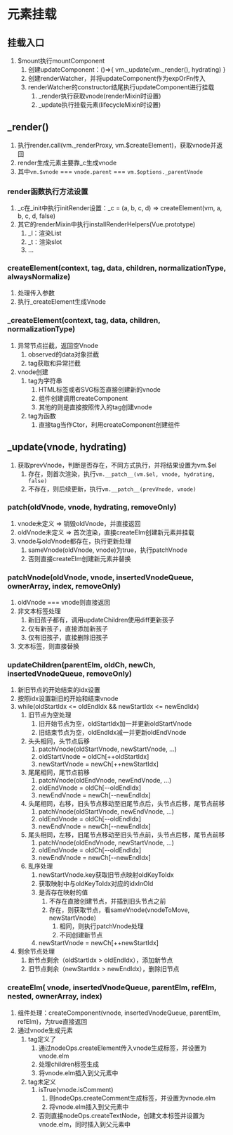 # 元素挂载

## 挂载入口

1. $mount执行mountComponent
    1. 创建updateComponent：()=>{  vm._update(vm._render(), hydrating) }
    2. 创建renderWatcher，并将updateComponent作为expOrFn传入
    3. renderWatcher的constructor结尾执行updateComponent进行挂载
        1. _render执行获取vnode(renderMixin时设置)
        2. _update执行挂载元素(lifecycleMixin时设置)

## _render()

1. 执行render.call(vm._renderProxy, vm.$createElement)，获取vnode并返回
2. render生成元素主要靠_c生成vnode
3. 其中`vm.$vnode` === `vnode.parent` === `vm.$options._parentVnode`

### render函数执行方法设置

1. _c在_init中执行initRender设置：_c = (a, b, c, d) => createElement(vm, a, b, c, d, false)
2. 其它的renderMixin中执行installRenderHelpers(Vue.prototype)
    1. _l：渲染List
    2. _t：渲染slot
    3. ...

### createElement(context, tag, data, children, normalizationType, alwaysNormalize)

1. 处理传入参数
2. 执行_createElement生成Vnode

### _createElement(context, tag, data, children, normalizationType)

1. 异常节点拦截，返回空Vnode
    1. observed的data对象拦截
    2. tag获取和异常拦截
2. vnode创建
    1. tag为字符串
        1. HTML标签或者SVG标签直接创建新的vnode
        2. 组件创建调用createComponent
        3. 其他的则是直接按照传入的tag创建vnode
    2. tag为函数
        1. 直接tag当作Ctor，利用createComponent创建组件

## _update(vnode, hydrating)

1. 获取prevVnode，判断是否存在，不同方式执行，并将结果设置为vm.$el
    1. 存在，则首次渲染，执行`vm.__patch__(vm.$el, vnode, hydrating, false)`
    2. 不存在，则后续更新，执行`vm.__patch__(prevVnode, vnode)`

### patch(oldVnode, vnode, hydrating, removeOnly)

1. vnode未定义 => 销毁oldVnode，并直接返回
2. oldVnode未定义 => 首次渲染，直接createElm创建新元素并挂载
3. vnode与oldVnode都存在，执行更新处理
    1. sameVnode(oldVnode, vnode)为true，执行patchVnode
    2. 否则直接createElm创建新元素并替换

### patchVnode(oldVnode, vnode, insertedVnodeQueue, ownerArray, index, removeOnly)

1. oldVnode === vnode则直接返回
2. 非文本标签处理
    1. 新旧孩子都有，调用updateChildren使用diff更新孩子
    2. 仅有新孩子，直接添加新孩子
    3. 仅有旧孩子，直接删除旧孩子
3. 文本标签，则直接替换

### updateChildren(parentElm, oldCh, newCh, insertedVnodeQueue, removeOnly)

1. 新旧节点的开始结束的idx设置
2. 按照idx设置新旧的开始和结束vnode
3. while(oldStartIdx <= oldEndIdx && newStartIdx <= newEndIdx)
    1. 旧节点为空处理
        1. 旧开始节点为空，oldStartIdx加一并更新oldStartVnode
        2. 旧结束节点为空，oldEndIdx减一并更新oldEndVnode
    2. 头头相同，头节点后移
        1. patchVnode(oldStartVnode, newStartVnode, ...)
        2. oldStartVnode = oldCh[++oldStartIdx]
        3. newStartVnode = newCh[++newStartIdx]
    3. 尾尾相同，尾节点前移
        1. patchVnode(oldEndVnode, newEndVnode, ...)
        2. oldEndVnode = oldCh[--oldEndIdx]
        3. newEndVnode = newCh[--newEndIdx]
    4. 头尾相同，右移，旧头节点移动至旧尾节点后，头节点后移，尾节点前移
        1. patchVnode(oldStartVnode, newEndVnode, ...)
        2. oldEndVnode = oldCh[--oldEndIdx]
        3. newEndVnode = newCh[--newEndIdx]
    5. 尾头相同，左移，旧尾节点移动至旧头节点前，头节点后移，尾节点前移
        1. patchVnode(oldEndVnode, newStartVnode, ...)
        2. oldEndVnode = oldCh[--oldEndIdx]
        3. newEndVnode = newCh[--newEndIdx]
    6. 乱序处理
        1. newStartVnode.key获取旧节点映射oldKeyToIdx
        2. 获取映射中与oldKeyToIdx对应的idxInOld
        3. 是否存在映射的值
            1. 不存在直接创建节点，并插到旧头节点之前
            2. 存在，则获取节点，看sameVnode(vnodeToMove, newStartVnode)
                1. 相同，则执行patchVnode处理
                2. 不同创建新节点
        4. newStartVnode = newCh[++newStartIdx]
4. 剩余节点处理
   1. 新节点剩余（oldStartIdx > oldEndIdx），添加新节点
   2. 旧节点剩余（newStartIdx > newEndIdx），删除旧节点

### createElm( vnode, insertedVnodeQueue, parentElm, refElm, nested, ownerArray, index)

1. 组件处理：createComponent(vnode, insertedVnodeQueue, parentElm, refElm)，为true直接返回
2. 通过vnode生成元素
    1. tag定义了
        1. 通过nodeOps.createElement传入vnode生成标签，并设置为vnode.elm
        2. 处理children标签生成
        3. 将vnode.elm插入到父元素中
    2. tag未定义
        1. isTrue(vnode.isComment)
            1. 则nodeOps.createComment生成标签，并设置为vnode.elm
            2. 将vnode.elm插入到父元素中
        2. 否则直接nodeOps.createTextNode，创建文本标签并设置为vnode.elm，同时插入到父元素中
